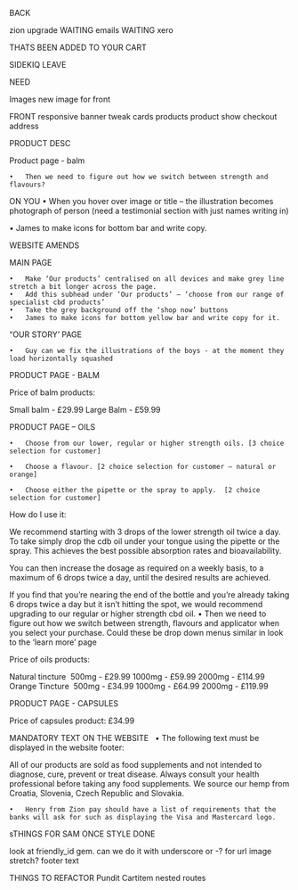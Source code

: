 BACK
<!-- review doens't need a user -->

<!-- the cartoon out story needs to be put in cludinary -->

zion upgrade WAITING
emails WAITING
xero

THATS BEEN ADDED TO YOUR CART

SIDEKIQ LEAVE

NEED

Images
new image for front

FRONT
responsive banner
tweak cards products
product show
checkout
address

PRODUCT DESC



Product page - balm



	•	Then we need to figure out how we switch between strength and flavours?





ON YOU
•	When you hover over image or title – the illustration becomes photograph of person (need a testimonial section with just names writing in)

  •	James to make icons for bottom bar and write copy.








WEBSITE AMENDS

MAIN PAGE

	•	Make ‘Our products’ centralised on all devices and make grey line stretch a bit longer across the page.
	•	Add this subhead under ‘Our products’ – ‘choose from our range of specialist cbd products’
	•	Take the grey background off the ‘shop now’ buttons
	•	James to make icons for bottom yellow bar and write copy for it.


“OUR STORY’ PAGE

	•	Guy can we fix the illustrations of the boys - at the moment they load horizontally squashed




PRODUCT PAGE - BALM

Price of balm products:

Small balm - £29.99
Large Balm - £59.99


PRODUCT PAGE – OILS


	•	Choose from our lower, regular or higher strength oils. [3 choice selection for customer]

	•	Choose a flavour. [2 choice selection for customer – natural or orange]

	•	Choose either the pipette or the spray to apply.  [2 choice selection for customer]


How do I use it:

We recommend starting with 3 drops of the lower strength oil twice a day. To take simply drop the cdb oil under your tongue using the pipette or the spray. This achieves the best possible absorption rates and bioavailability.

You can then increase the dosage as required on a weekly basis, to a maximum of 6 drops twice a day, until the desired results are achieved.

If you find that you’re nearing the end of the bottle and you’re already taking 6 drops twice a day but it isn’t hitting the spot, we would recommend upgrading to our regular or higher strength cbd oil.
	•	Then we need to figure out how we switch between strength, flavours and applicator when you select your purchase. Could these be drop down menus similar in look to the ‘learn more’ page

Price of oils products:

Natural tincture 
500mg - £29.99
1000mg - £59.99
2000mg - £114.99
Orange Tincture 
500mg - £34.99
1000mg - £64.99
2000mg - £119.99


PRODUCT PAGE - CAPSULES




Price of capsules product: £34.99


MANDATORY TEXT ON THE WEBSITE
 
	•	The following text must be displayed in the website footer:

All of our products are sold as food supplements and not intended to diagnose, cure, prevent or treat disease. Always consult your health professional before taking any food supplements. We source our hemp from Croatia, Slovenia, Czech Republic and Slovakia.

	•	Henry from Zion pay should have a list of requirements that the banks will ask for such as displaying the Visa and Mastercard logo.


























sTHINGS FOR SAM ONCE STYLE DONE

look at friendly_id gem. can we do it with underscore or -? for url
image stretch?
footer text






THINGS TO REFACTOR
Pundit
Cartitem nested routes
